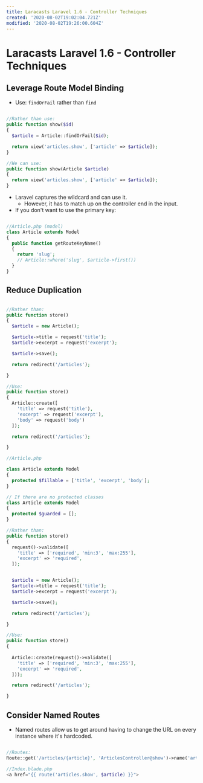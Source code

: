 ```yaml
---
title: Laracasts Laravel 1.6 - Controller Techniques
created: '2020-08-02T19:02:04.721Z'
modified: '2020-08-02T19:26:00.604Z'
---
```


# Laracasts Laravel 1.6 - Controller Techniques

## Leverage Route Model Binding

* Use: `findOrFail` rather than `find`

```php

//Rather than use:
public function show($id)
{
  $article = Article::findOrFail($id);

  return view('articles.show', ['article' => $article]);
}

//We can use:
public function show(Article $article)
{
  return view('articles.show', ['article' => $article]);
}

```
* Laravel captures the wildcard and can use it.
  * However, it has to match up on the controller end in the input.
* If you don't want to use the primary key:

```php

//Article.php (model)
class Article extends Model
{
  public function getRouteKeyName()
  {
    return 'slug';
    // Article::where('slug', $article->first())
  }
}

```

## Reduce Duplication

```php

//Rather than:
public function store()
{
  $article = new Article();

  $article->title = request('title');
  $article->excerpt = request('excerpt');

  $article->save();

  return redirect('/articles');

}

//Use:
public function store()
{
  Article::create([
    'title' => request('title'),
    'excerpt' => request('excerpt'),
    'body' => request('body')
  ]);

  return redirect('/articles');

}

//Article.php

class Article extends Model
{
  protected $fillable = ['title', 'excerpt', 'body'];
}

// If there are no protected classes
class Article extends Model
{
  protected $guarded = [];
}

```

```php
//Rather than:
public function store()
{
  request()->validate([
    'title' => ['required', 'min:3', 'max:255'],
    'excerpt' => 'required',
  ]);


  $article = new Article();
  $article->title = request('title');
  $article->excerpt = request('excerpt');

  $article->save();

  return redirect('/articles');

}

//Use:
public function store()
{
  
  Article::create(request()->validate([
    'title' => ['required', 'min:3', 'max:255'],
    'excerpt' => 'required',
  ]));

  return redirect('/articles');

}
```

## Consider Named Routes

* Named routes allow us to get around having to change the URL on every instance where it's hardcoded.

```php

//Routes:
Route::get('/articles/{article}', 'ArticlesController@show')->name('articles.show');

//Index.blade.php
<a href="{{ route('articles.show', $article) }}">

```
